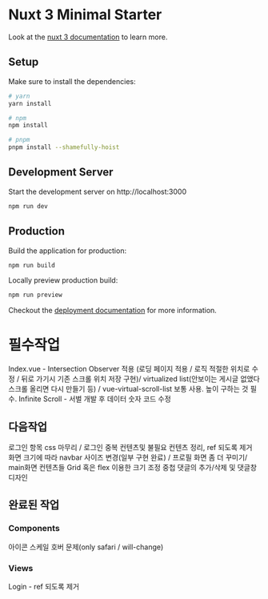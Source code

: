 # Nuxt 3 Minimal Starter

Look at the [nuxt 3 documentation](https://v3.nuxtjs.org) to learn more.

## Setup

Make sure to install the dependencies:

```bash
# yarn
yarn install

# npm
npm install

# pnpm
pnpm install --shamefully-hoist
```

## Development Server

Start the development server on http://localhost:3000

```bash
npm run dev
```

## Production

Build the application for production:

```bash
npm run build
```

Locally preview production build:

```bash
npm run preview
```

Checkout the [deployment documentation](https://v3.nuxtjs.org/guide/deploy/presets) for more information.

# 필수작업
Index.vue - Intersection Observer 적용 (로딩 페이지 적용 / 로직 적절한 위치로 수정 / 뒤로 가기시 기존 스크롤 위치 저장 구현)/ virtualized list(안보이는 게시글 없앴다 스크롤 올리면 다시 만들기 등) / vue-virtual-scroll-list 보통 사용. 높이 구하는 것 필수.
Infinite Scroll - 서벌 개발 후 데이터 숫자 코드 수정

## 다음작업
로그인 항목 css 마무리 / 로그인 중복 컨텐츠및 불필요 컨텐츠 정리, ref 되도록 제거
화면 크기에 따라 navbar 사이즈 변경(일부 구현 완료) /
프로필 화면 좀 더 꾸미기/ main화면 컨텐츠들 Grid 혹은 flex 이용한 크기 조정
중첩 댓글의 추가/삭제 및 댓글창 디자인

## 완료된 작업
### Components
아이콘 스케일 호버 문제(only safari / will-change)
### Views
Login - ref 되도록 제거